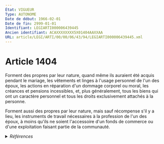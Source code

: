 ```yaml
---
État: VIGUEUR
Type: AUTONOME
Date de début: 1966-02-01
Date de fin: 2999-01-01
Identifiant: LEGIARTI000006439445
Ancien identifiant: ACAXXXXXXXX5X01404AAXXAA
URL: article/LEGI/ARTI/00/00/06/43/94/LEGIARTI000006439445.xml
---
```


<h1>Article 1404</h1>

Forment des propres par leur nature, quand même ils auraient été acquis pendant
le mariage, les vêtements et linges à l'usage personnel de l'un des époux, les
actions en réparation d'un dommage corporel ou moral, les créances et pensions
incessibles, et, plus généralement, tous les biens qui ont un caractère
personnel et tous les droits exclusivement attachés à la personne.<br />

Forment aussi des propres par leur nature, mais sauf récompense s'il y a lieu,
les instruments de travail nécessaires à la profession de l'un des époux, à
moins qu'ils ne soient l'accessoire d'un fonds de commerce ou d'une exploitation
faisant partie de la communauté.


<details>
  <summary><em>Références</em></summary>

  <h2>Articles faisant référence à l'article</h2>
  
  <ul>
    <li>
      <a href="https://legal.tricoteuses.fr//redirection/LEGIARTI000006440556?vers=git&vers=legifrance">Code civil - article 1526 AUTONOME VIGUEUR, en vigueur depuis le 1966-02-01</a> CITATION source
    </li>
    <li>
      <a href="https://legal.tricoteuses.fr//redirection/LEGIARTI000006440331?vers=git&vers=legifrance">Code civil - article 1498 AUTONOME VIGUEUR, en vigueur depuis le 1966-02-01</a> CITATION source
    </li>
    <li>
      <a href="https://legal.tricoteuses.fr//redirection/LEGIARTI000006422858?vers=git&vers=legifrance">Code civil - article 222 AUTONOME VIGUEUR, en vigueur depuis le 1966-02-01</a> CITATION source
    </li>
  </ul>
  
  <h2>Textes faisant référence à l'article</h2>
  
  <ul>
    <li>
      <a href="https://legal.tricoteuses.fr//redirection/JORFTEXT000000503950?vers=git&vers=legifrance">Loi n°65-570 du 13 juillet 1965 PORTANT REFORME DES REGIMES MATRIMONIAUX</a> CODIFICATION cible
    </li>
  </ul>
  
  <h2>Références faites par l'article</h2>
  
  <ul>
    <li>
      1965-07-13 CODIFICATION source <a href="https://legal.tricoteuses.fr//redirection/JORFTEXT000000503950?vers=git&vers=legifrance">Loi n°65-570 du 13 juillet 1965 PORTANT REFORME DES REGIMES MATRIMONIAUX</a>
    </li>
    <li>
      2999-01-01 CITATION cible <a href="https://legal.tricoteuses.fr//redirection/LEGIARTI000006440331?vers=git&vers=legifrance">Code civil - article 1498 AUTONOME VIGUEUR, en vigueur depuis le 1966-02-01</a>
    </li>
    <li>
      2999-01-01 CITATION cible <a href="https://legal.tricoteuses.fr//redirection/LEGIARTI000006440556?vers=git&vers=legifrance">Code civil - article 1526 AUTONOME VIGUEUR, en vigueur depuis le 1966-02-01</a>
    </li>
    <li>
      2999-01-01 CITATION cible <a href="https://legal.tricoteuses.fr//redirection/LEGIARTI000006422858?vers=git&vers=legifrance">Code civil - article 222 AUTONOME VIGUEUR, en vigueur depuis le 1966-02-01</a>
    </li>
  </ul>
</details>
